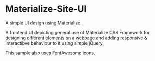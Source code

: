 # Materialize-Site-UI
A simple UI design using Materialize.

A frontend UI depicting general use of Materialize CSS Framework for designing different elements on a webpage
and adding responsive & interactibve behaviour to it using simple jQuery.

This sample also uses FontAwesome icons.
